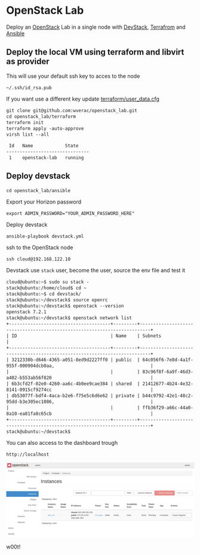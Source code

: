 # OpenStack Lab

Deploy an [OpenStack](https://www.openstack.org/) Lab in a single node with [DevStack](https://docs.openstack.org/devstack/latest/), [Terrafrom](https://terraform.io) and [Ansible](https://ansible.com)

## Deploy the local VM using terraform and libvirt as provider
This will use your default ssh key to acces to the node

```
~/.ssh/id_rsa.pub
```

If you want use a different key update
[terraform/user_data.cfg](terraform/user_data.cfg)

```
git clone git@github.com:wverac/openstack_lab.git
cd openstack_lab/terraform
terraform init  
terraform apply -auto-approve   
virsh list --all
```
```
 Id   Name            State
-------------------------------
 1    openstack-lab   running
```
## Deploy devstack
```
cd openstack_lab/ansible
```
Export your Horizon password

```
export ADMIN_PASSWORD="YOUR_ADMIN_PASSWORD_HERE"
```
Deploy devstack
```
ansible-playbook devstack.yml
```
ssh to the OpenStack node
```
ssh cloud@192.168.122.10
```
Devstack use `stack` user, become the user, source the env file and test it

```
cloud@ubuntu:~$ sudo su stack -
stack@ubuntu:/home/cloud$ cd ~
stack@ubuntu:~$ cd devstack/
stack@ubuntu:~/devstack$ source openrc
stack@ubuntu:~/devstack$ openstack --version
openstack 7.2.1
stack@ubuntu:~/devstack$ openstack network list
+--------------------------------------+---------+--------------------------------------------------------------------------+
| ID                                   | Name    | Subnets                                                                  |
+--------------------------------------+---------+--------------------------------------------------------------------------+
| 3212330b-d646-4365-a051-8ed9d2227ff0 | public  | 64c056f6-7e8d-4a1f-955f-000904dcb0aa,                                    |
|                                      |         | 83c96f8f-6a9f-46d3-a402-b553ab56f820                                     |
| 6b3cfd2f-02e0-4260-aa6c-4b0ee9cae384 | shared  | 21412677-4b24-4e32-8141-0915cf9274cc                                     |
| db53077f-bdf4-4aca-b2e6-f75e5c6d6e62 | private | b44c9792-42e1-48c2-95dd-b3e305ec1086,                                    |
|                                      |         | ffb36f29-a66c-44a0-8a10-ea81fa8c65cb                                     |
+--------------------------------------+---------+--------------------------------------------------------------------------+
stack@ubuntu:~/devstack$
```
You can also access to the dashboard trough 
```
http://localhost
```
![OpenStack_Dashboard](https://github.com/wverac/openstack_lab/blob/main/assets/openstack_demo.png)

w00t!
